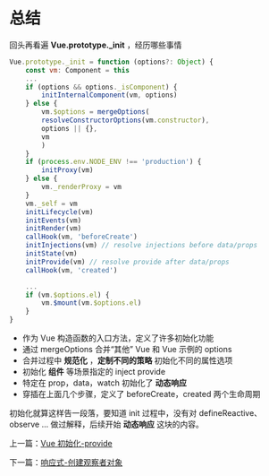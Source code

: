 <!-- vue_learn--总结 -->

# 总结

回头再看遍 **Vue.prototype.\_init** ，经历哪些事情

```js
Vue.prototype._init = function (options?: Object) {
    const vm: Component = this
    ...
    if (options && options._isComponent) {
        initInternalComponent(vm, options)
    } else {
        vm.$options = mergeOptions(
        resolveConstructorOptions(vm.constructor),
        options || {},
        vm
        )
    }
    if (process.env.NODE_ENV !== 'production') {
        initProxy(vm)
    } else {
        vm._renderProxy = vm
    }
    vm._self = vm
    initLifecycle(vm)
    initEvents(vm)
    initRender(vm)
    callHook(vm, 'beforeCreate')
    initInjections(vm) // resolve injections before data/props
    initState(vm)
    initProvide(vm) // resolve provide after data/props
    callHook(vm, 'created')

    ...
    if (vm.$options.el) {
        vm.$mount(vm.$options.el)
    }
}
```

- 作为 Vue 构造函数的入口方法，定义了许多初始化功能
- 通过 mergeOptions 合并“其他” Vue 和 Vue 示例的 options
- 合并过程中 **规范化** ，**定制不同的策略** 初始化不同的属性选项
- 初始化 **组件** 等场景指定的 inject provide
- 特定在 prop，data，watch 初始化了 **动态响应**
- 穿插在上面几个步骤，定义了 beforeCreate，created 两个生命周期

初始化就算这样告一段落，要知道 init 过程中，没有对 defineReactive、observe ... 做过解释，后续开始 **动态响应** 这块的内容。

上一篇：[Vue 初始化-provide](./vue_learn_12_initProvide.md)

下一篇：[响应式-创建观察者对象](./vue_learn_14_reactive_observe.md)
